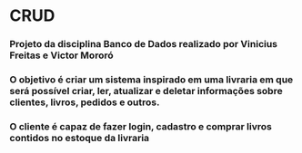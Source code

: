 # CRUD
### Projeto da disciplina Banco de Dados realizado por Vinicius Freitas e Victor Mororó
### O objetivo é criar um sistema inspirado em uma livraria em que será possível criar, ler, atualizar e deletar informações sobre clientes, livros, pedidos e outros.
### O cliente é capaz de fazer login, cadastro e comprar livros contidos no estoque da livraria
